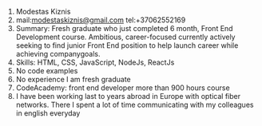1. Modestas Kiznis
2. mail:modestaskiznis@gmail.com tel:+37062552169
3. Summary: Fresh graduate who just completed 6
month, Front End Development course. Ambitious, career-focused currently actively seeking to find junior Front End position to help launch career while achieving companygoals.
4. Skills: HTML, CSS, JavaScript, NodeJs, ReactJs
5. No code examples
6. No experience I am fresh graduate
7. CodeAcademy: front end developer more than 900 hours course
8. I have been working last to years abroad in Europe with optical fiber networks. There I spent a lot of time communicating with my colleagues in english everyday
